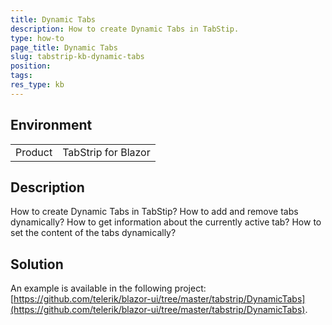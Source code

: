 ```yaml
---
title: Dynamic Tabs
description: How to create Dynamic Tabs in TabStip.
type: how-to
page_title: Dynamic Tabs
slug: tabstrip-kb-dynamic-tabs
position: 
tags: 
res_type: kb
---
```


## Environment

<table>
    <tbody>
        <tr>
            <td>Product</td>
            <td>TabStrip for Blazor</td>
        </tr>
    </tbody>
</table>


## Description

How to create Dynamic Tabs in TabStip? How to add and remove tabs dynamically? How to get information about the currently active tab? How to set the content of the tabs dynamically?


## Solution

An example is available in the following project: [https://github.com/telerik/blazor-ui/tree/master/tabstrip/DynamicTabs](https://github.com/telerik/blazor-ui/tree/master/tabstrip/DynamicTabs).